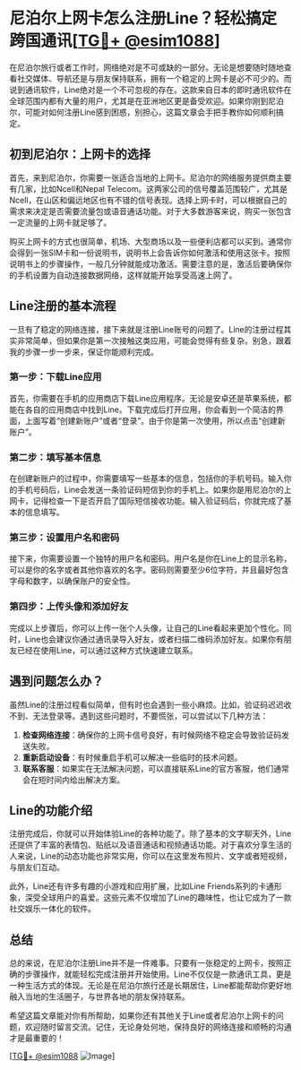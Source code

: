 # 尼泊尔上网卡怎么注册Line？轻松搞定跨国通讯[[TG💪+ @esim1088](https://t.me/s/esim1088)]

在尼泊尔旅行或者工作时，网络绝对是不可或缺的一部分。无论是想要随时随地查看社交媒体、导航还是与朋友保持联系，拥有一个稳定的上网卡是必不可少的。而说到通讯软件，Line绝对是一个不可忽视的存在。这款来自日本的即时通讯软件在全球范围内都有大量的用户，尤其是在亚洲地区更是备受欢迎。如果你刚到尼泊尔，可能对如何注册Line感到困惑，别担心，这篇文章会手把手教你如何顺利搞定。

## 初到尼泊尔：上网卡的选择

首先，来到尼泊尔，你需要一张适合当地的上网卡。尼泊尔的网络服务提供商主要有几家，比如Ncell和Nepal Telecom。这两家公司的信号覆盖范围较广，尤其是Ncell，在山区和偏远地区也有不错的信号表现。选择上网卡时，可以根据自己的需求来决定是否需要流量包或语音通话功能。对于大多数游客来说，购买一张包含一定流量的上网卡就足够了。

购买上网卡的方式也很简单，机场、大型商场以及一些便利店都可以买到。通常你会得到一张SIM卡和一份说明书，说明书上会告诉你如何激活和使用这张卡。按照说明书上的步骤操作，一般几分钟就能成功激活。需要注意的是，激活后要确保你的手机设置为自动连接数据网络，这样就能开始享受高速上网了。

## Line注册的基本流程

一旦有了稳定的网络连接，接下来就是注册Line账号的问题了。Line的注册过程其实非常简单，但如果你是第一次接触这类应用，可能会觉得有些复杂。别急，跟着我的步骤一步一步来，保证你能顺利完成。

### 第一步：下载Line应用

首先，你需要在手机的应用商店下载Line应用程序。无论是安卓还是苹果系统，都能在各自的应用商店中找到Line。下载完成后打开应用，你会看到一个简洁的界面，上面写着“创建新账户”或者“登录”。由于你是第一次使用，所以点击“创建新账户”。

### 第二步：填写基本信息

在创建新账户的过程中，你需要填写一些基本的信息，包括你的手机号码。输入你的手机号码后，Line会发送一条验证码短信到你的手机上。如果你是用尼泊尔的上网卡，记得检查一下是否开启了国际短信接收功能。输入验证码后，你就完成了基本的信息填写。

### 第三步：设置用户名和密码

接下来，你需要设置一个独特的用户名和密码。用户名是你在Line上的显示名称，可以是你的名字或者其他你喜欢的名字。密码则需要至少6位字符，并且最好包含字母和数字，以确保账户的安全性。

### 第四步：上传头像和添加好友

完成以上步骤后，你可以上传一张个人头像，让自己的Line看起来更加个性化。同时，Line也会建议你通过通讯录导入好友，或者扫描二维码添加好友。如果你有朋友已经在使用Line，可以通过这种方式快速建立联系。

## 遇到问题怎么办？

虽然Line的注册过程看似简单，但有时也会遇到一些小麻烦。比如，验证码迟迟收不到、无法登录等。遇到这些问题时，不要慌张，可以尝试以下几种方法：

1. **检查网络连接**：确保你的上网卡信号良好，有时候网络不稳定会导致验证码发送失败。
2. **重新启动设备**：有时候重启手机可以解决一些临时的技术问题。
3. **联系客服**：如果实在无法解决问题，可以直接联系Line的官方客服，他们通常会在短时间内给出解决方案。

## Line的功能介绍

注册完成后，你就可以开始体验Line的各种功能了。除了基本的文字聊天外，Line还提供了丰富的表情包、贴纸以及语音通话和视频通话功能。对于喜欢分享生活的人来说，Line的动态功能也非常实用，你可以在这里发布照片、文字或者短视频，与朋友们互动。

此外，Line还有许多有趣的小游戏和应用扩展，比如Line Friends系列的卡通形象，深受全球用户的喜爱。这些元素不仅增加了Line的趣味性，也让它成为了一款社交娱乐一体化的软件。

## 总结

总的来说，在尼泊尔注册Line并不是一件难事。只要有一张稳定的上网卡，按照正确的步骤操作，就能轻松完成注册并开始使用。Line不仅仅是一款通讯工具，更是一种生活方式的体现。无论是在尼泊尔旅行还是长期居住，Line都能帮助你更好地融入当地的生活圈子，与世界各地的朋友保持联系。

希望这篇文章能对你有所帮助，如果你还有其他关于Line或者尼泊尔上网卡的问题，欢迎随时留言交流。记住，无论身处何地，保持良好的网络连接和顺畅的沟通才是最重要的！

[[TG💪+ @esim1088](https://t.me/s/esim1088) ![Image](https://i.postimg.cc/4NQfJmqS/Snipaste-2025-05-13-00-14-12.png)]